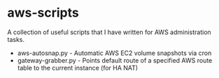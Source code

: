 aws-scripts
============

A collection of useful scripts that I have written for AWS administration tasks.

* aws-autosnap.py - Automatic AWS EC2 volume snapshots via cron
* gateway-grabber.py - Points default route of a specified AWS route table to the current instance (for HA NAT)

